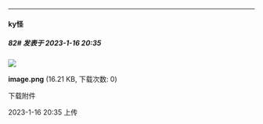 

*****

####  ky怪  
##### 82#       发表于 2023-1-16 20:35

<img src="https://img.saraba1st.com/forum/202301/16/203503xulc2zed7ywe0awl.png" referrerpolicy="no-referrer">

<strong>image.png</strong> (16.21 KB, 下载次数: 0)

下载附件

2023-1-16 20:35 上传

